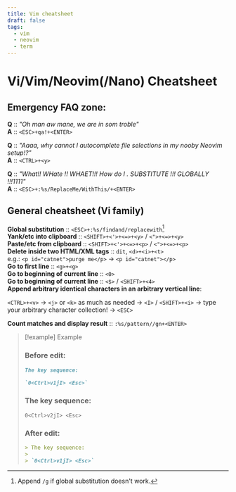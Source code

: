 ```yaml
---
title: Vim cheatsheet
draft: false
tags:
  - vim
  - neovim
  - term
---
```


# Vi/Vim/Neovim(/Nano) Cheatsheet

## Emergency FAQ zone:

**Q** :: *"Oh man aw mane, we  are in som troble"*\
**A** :: `<ESC>+qa!+<ENTER>`

**Q** :: *"Aaaa, why cannot I autocomplete file selections in my nooby Neovim setup!?"*\
**A** :: `<CTRL>+<y>`

**Q** :: *"What!! WHate !! WHAET!!! How do I . SUBSTITUTE !!! GLOBALLY !!!1111"*\
**A** :: `<ESC>+:%s/ReplaceMe/WithThis/+<ENTER>`

## General cheatsheet (Vi family)

**Global substitution** :: `<ESC>+:%s/findand/replacewith`[^1]\
**Yank/etc into clipboard** :: `<SHIFT>+<'>+<=>+<y>` / `<">+<=>+<y>`\
**Paste/etc from clipboard** :: `<SHIFT>+<'>+<=>+<p>` / `<">+<=>+<p>`\
**Delete inside two HTML/XML tags** :: `dit`, `<d>+<i>+<t>`\
  e.g.: `<p id="catnet">purge me</p>` -> `<p id="catnet"></p>`\
**Go to first line** :: `<g>+<g>`\
**Go to beginning of current line** :: `<0>`\
**Go to beginning of current line** :: `<$>` / `<SHIFT>+<4>`\
**Append arbitrary identical characters in an arbitrary vertical line**:

`<CTRL>+<v>` -> `<j>` or `<k>` as much as needed -> `<I>` / `<SHIFT>+<i>` -> type your arbitrary character collection! -> `<ESC>`

**Count matches and display result** :: `:%s/pattern//gn+<ENTER>`

> [!example] Example
> 
> ### Before edit:
> ```md
> The key sequence:
> 
> `0<Ctrl>v1jI> <Esc>`
> ```
>
> ### The key sequence:
> 
> `0<Ctrl>v2jI> <Esc>`
> 
> ### After edit:
> ```markdown
> > The key sequence:
> > 
> > `0<Ctrl>v1jI> <Esc>`
> ```


[^1]: Append `/g` if global substitution doesn't work.
